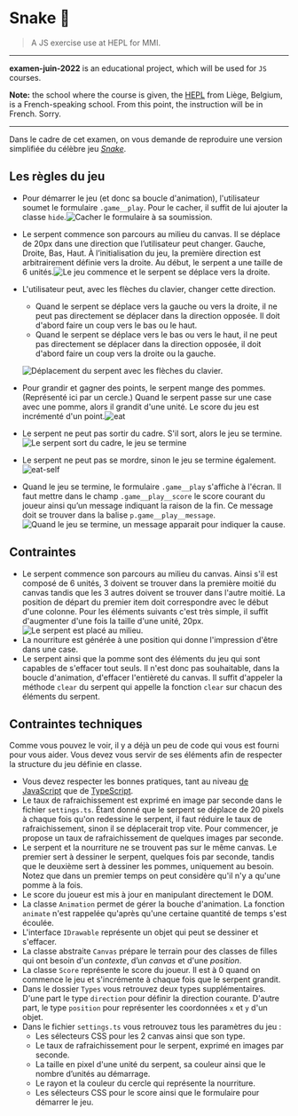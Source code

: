 # Snake 🐍

> A JS exercise use at HEPL for MMI.

* * *

**examen-juin-2022** is an educational project, which will be used for `JS` courses.

**Note:** the school where the course is given, the [HEPL](https://hepl.be) from Liège, Belgium, is a French-speaking school. From this point, the instruction will be in French. Sorry.

* * *

Dans le cadre de cet examen, on vous demande de reproduire une version simplifiée du célèbre jeu *[Snake](https://fr.wikipedia.org/wiki/Snake_(genre_de_jeu_vidéo))*.

## Les règles du jeu

* Pour démarrer le jeu (et donc sa boucle d'animation), l'utilisateur soumet le formulaire `.game__play`. Pour le cacher, il suffit de lui ajouter la classe `hide`.![Cacher le formulaire à sa soumission.](./img/hide-form.gif)

* Le serpent commence son parcours au milieu du canvas. Il se déplace de 20px dans une direction que l’utilisateur peut changer. Gauche, Droite, Bas, Haut. À l’initialisation du jeu, la première direction est arbitrairement définie vers la droite. Au début, le serpent a une taille de 6 unités.![Le jeu commence et le serpent se déplace vers la droite.](./img/start.gif)

* L'utilisateur peut, avec les flèches du clavier, changer cette direction.
  * Quand le serpent se déplace vers la gauche ou vers la droite, il ne peut pas directement se déplacer dans la direction opposée. Il doit d'abord faire un coup vers le bas ou le haut.
  * Quand le serpent se déplace vers le bas ou vers le haut, il ne peut pas directement se déplacer dans la direction opposée, il doit d'abord faire un coup vers la droite ou la gauche.

  ![Déplacement du serpent avec les flèches du clavier.](./img/move.gif)

* Pour grandir et gagner des points, le serpent mange des pommes. (Représenté ici par un cercle.) Quand le serpent passe sur une case avec une pomme, alors il grandit d'une unité. Le score du jeu est incrémenté d'un point.![eat](./img/eat.gif)

* Le serpent ne peut pas sortir du cadre. S'il sort, alors le jeu se termine.![Le serpent sort du cadre, le jeu se termine](./img/go-out.gif)

* Le serpent ne peut pas se mordre, sinon le jeu se termine également.![eat-self](./img/eat-self.gif)

* Quand le jeu se termine, le formulaire `.game__play` s'affiche à l'écran. Il faut mettre dans le champ `.game__play__score` le score courant du joueur ainsi qu’un message indiquant la raison de la fin. Ce message doit se trouver dans la balise `p.game__play__message`.![Quand le jeu se termine, un message apparait pour indiquer la cause.](./img/message.gif)

## Contraintes

* Le serpent commence son parcours au milieu du canvas. Ainsi s'il est composé de 6 unités, 3 doivent se trouver dans la première moitié du canvas tandis que les 3 autres doivent se trouver dans l'autre moitié. La position de départ du premier item doit correspondre avec le début d'une colonne. Pour les éléments suivants c'est très simple, il suffit d'augmenter d'une fois la taille d'une unité, 20px.![Le serpent est placé au milieu.](./img/middle.jpg)
* La nourriture est générée à une position qui donne l'impression d'être dans une case.
* Le serpent ainsi que la pomme sont des éléments du jeu qui sont capables de s'effacer tout seuls. Il n'est donc pas souhaitable, dans la boucle d'animation, d'effacer l'entièreté du canvas. Il suffit d'appeler la méthode `clear` du serpent qui appelle la fonction `clear` sur chacun des éléments du serpent.

## Contraintes techniques

Comme vous pouvez le voir, il y a déjà un peu de code qui vous est fourni pour vous aider. Vous devez vous servir de ses éléments afin de respecter la structure du jeu définie en classe.

* Vous devez respecter les bonnes pratiques, tant au niveau [de JavaScript](https://github.com/hepl-dcc/dcc-guidelines) que de [TypeScript](https://github.com/hepl-mmi/mmi-guidelines).
* Le taux de rafraichissement est exprimé en image par seconde dans le fichier `settings.ts`. Étant donné que le serpent se déplace de 20 pixels à chaque fois qu'on redessine le serpent, il faut réduire le taux de rafraichissement, sinon il se déplacerait trop vite. Pour commencer, je propose un taux de rafraichissement de quelques images par seconde.
* Le serpent et la nourriture ne se trouvent pas sur le même canvas. Le premier sert à dessiner le serpent, quelques fois par seconde, tandis que le deuxième sert à dessiner les pommes, uniquement au besoin. Notez que dans un premier temps on peut considère qu'il n'y a qu'une pomme à la fois.
* Le score du joueur est mis à jour en manipulant directement le DOM.
* La classe `Animation` permet de gérer la bouche d'animation. La fonction `animate` n'est rappelée qu'après qu'une certaine quantité de temps s'est écoulée.
* L'interface `IDrawable` représente un objet qui peut se dessiner et s'effacer.
* La classe abstraite `Canvas` prépare le terrain pour des classes de filles qui ont besoin d'un *contexte*, d’un *canvas* et d'une *position*.
* La classe `Score` représente le score du joueur. Il est à 0 quand on commence le jeu et s'incrémente à chaque fois que le serpent grandit.
* Dans le dossier `Types` vous retrouvez deux types supplémentaires. D'une part le type `direction` pour définir la direction courante. D'autre part, le type `position` pour représenter les coordonnées `x` et `y` d'un objet.
* Dans le fichier `settings.ts` vous retrouvez tous les paramètres du jeu :
  * Les sélecteurs CSS pour les 2 canvas ainsi que son type.
  * Le taux de rafraichissement pour le serpent, exprimé en images par seconde.
  * La taille en pixel d'une unité du serpent, sa couleur ainsi que le nombre d’unités au démarrage.
  * Le rayon et la couleur du cercle qui représente la nourriture.
  * Les sélecteurs CSS pour le score ainsi que le formulaire pour démarrer le jeu.
